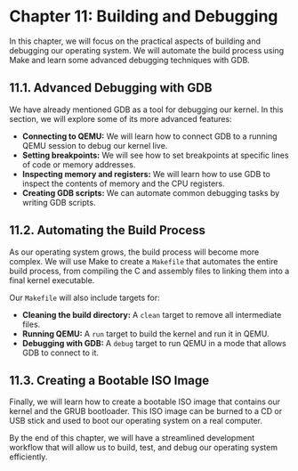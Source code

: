 # Chapter 11: Building and Debugging

In this chapter, we will focus on the practical aspects of building and debugging our operating system. We will automate the build process using Make and learn some advanced debugging techniques with GDB.

## 11.1. Advanced Debugging with GDB

We have already mentioned GDB as a tool for debugging our kernel. In this section, we will explore some of its more advanced features:

*   **Connecting to QEMU:** We will learn how to connect GDB to a running QEMU session to debug our kernel live.
*   **Setting breakpoints:** We will see how to set breakpoints at specific lines of code or memory addresses.
*   **Inspecting memory and registers:** We will learn how to use GDB to inspect the contents of memory and the CPU registers.
*   **Creating GDB scripts:** We can automate common debugging tasks by writing GDB scripts.

## 11.2. Automating the Build Process

As our operating system grows, the build process will become more complex. We will use Make to create a `Makefile` that automates the entire build process, from compiling the C and assembly files to linking them into a final kernel executable.

Our `Makefile` will also include targets for:

*   **Cleaning the build directory:** A `clean` target to remove all intermediate files.
*   **Running QEMU:** A `run` target to build the kernel and run it in QEMU.
*   **Debugging with GDB:** A `debug` target to run QEMU in a mode that allows GDB to connect to it.

## 11.3. Creating a Bootable ISO Image

Finally, we will learn how to create a bootable ISO image that contains our kernel and the GRUB bootloader. This ISO image can be burned to a CD or USB stick and used to boot our operating system on a real computer.

By the end of this chapter, we will have a streamlined development workflow that will allow us to build, test, and debug our operating system efficiently.
